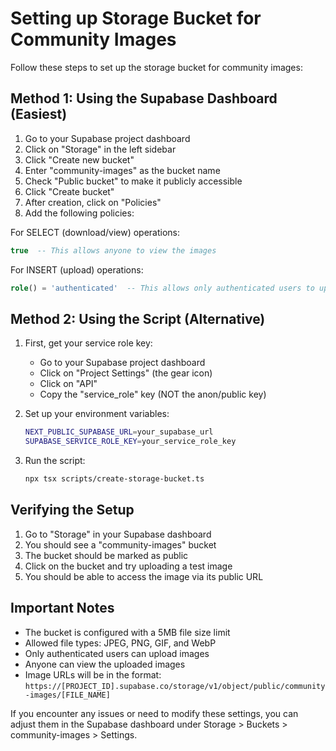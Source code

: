 # Setting up Storage Bucket for Community Images

Follow these steps to set up the storage bucket for community images:

## Method 1: Using the Supabase Dashboard (Easiest)

1. Go to your Supabase project dashboard
2. Click on "Storage" in the left sidebar
3. Click "Create new bucket"
4. Enter "community-images" as the bucket name
5. Check "Public bucket" to make it publicly accessible
6. Click "Create bucket"
7. After creation, click on "Policies"
8. Add the following policies:

For SELECT (download/view) operations:

```sql
true  -- This allows anyone to view the images
```

For INSERT (upload) operations:

```sql
role() = 'authenticated'  -- This allows only authenticated users to upload
```

## Method 2: Using the Script (Alternative)

1. First, get your service role key:

   - Go to your Supabase project dashboard
   - Click on "Project Settings" (the gear icon)
   - Click on "API"
   - Copy the "service_role" key (NOT the anon/public key)

2. Set up your environment variables:

   ```bash
   NEXT_PUBLIC_SUPABASE_URL=your_supabase_url
   SUPABASE_SERVICE_ROLE_KEY=your_service_role_key
   ```

3. Run the script:
   ```bash
   npx tsx scripts/create-storage-bucket.ts
   ```

## Verifying the Setup

1. Go to "Storage" in your Supabase dashboard
2. You should see a "community-images" bucket
3. The bucket should be marked as public
4. Click on the bucket and try uploading a test image
5. You should be able to access the image via its public URL

## Important Notes

- The bucket is configured with a 5MB file size limit
- Allowed file types: JPEG, PNG, GIF, and WebP
- Only authenticated users can upload images
- Anyone can view the uploaded images
- Image URLs will be in the format: `https://[PROJECT_ID].supabase.co/storage/v1/object/public/community-images/[FILE_NAME]`

If you encounter any issues or need to modify these settings, you can adjust them in the Supabase dashboard under Storage > Buckets > community-images > Settings.
